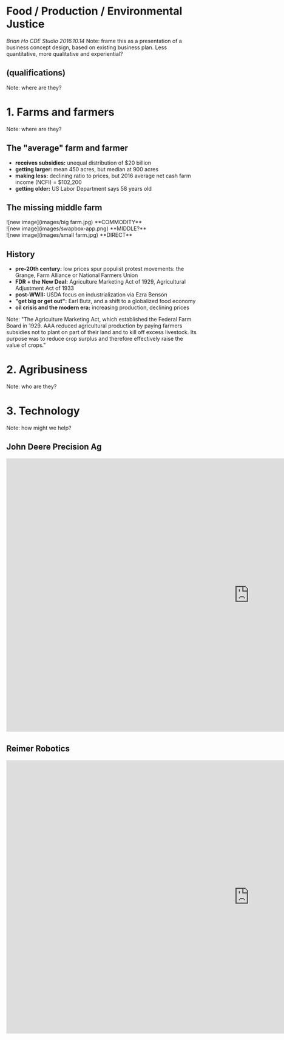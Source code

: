 # Food / Production / Environmental Justice
 *Brian Ho    CDE Studio    2016.10.14*
Note: frame this as a  presentation of a business concept design, based on existing business plan. Less quantitative, more qualitative and experiential?



## (qualifications)
Note: where are they?



# 1. Farms and farmers
Note: where are they?


## The "average" farm and farmer
- **receives subsidies:** unequal distribution of $20 billion
- **getting larger:** mean 450 acres, but median at 900 acres
- **making less:** declining ratio to prices, but 2016 average net cash farm income (NCFI) = $102,200
- **getting older:** US Labor Department says 58 years old


## The missing middle farm
<div class="flex-container">
  <div class="flex-item" style="-webkit-flex: 1; flex: 1;"><span class="fragment" data-fragment-index="1">![new image](images/big farm.jpg) **COMMODITY**</span></div>
  <div class="flex-item" style="-webkit-flex: 1; flex: 1;"><span class="fragment" data-fragment-index="3">![new image](images/swapbox-app.png) **MIDDLE?**</span></div>
  <div class="flex-item" style="-webkit-flex: 1; flex: 1;"><span class="fragment" data-fragment-index="2">![new image](images/small farm.jpg) **DIRECT**</span></div>
</div>


## History
- **pre-20th century:** low prices spur populist protest movements: the Grange, Farm Alliance or National Farmers Union
- **FDR + the New Deal:** Agriculture Marketing Act of 1929, Agricultural Adjustment Act of 1933
- **post-WWII:** USDA focus on industrialization via Ezra Benson
- **"get big or get out":** Earl Butz, and a shift to a globalized food economy
- **oil crisis and the modern era:** increasing production, declining prices

Note: "The Agriculture Marketing Act, which established the Federal Farm Board in 1929. AAA reduced agricultural production by paying farmers subsidies not to plant on part of their land and to kill off excess livestock. Its purpose was to reduce crop surplus and therefore effectively raise the value of crops."


# 2. Agribusiness
Note: who are they?



# 3. Technology
Note: how might we help?


## John Deere Precision Ag
<iframe src="https://www.youtube.com/embed/jEh5-zZ9jUg" frameborder="0" width="1280" height="720" frameborder="0" webkitallowfullscreen mozallowfullscreen allowfullscreen></iframe>


## Reimer Robotics
<iframe src="https://www.youtube.com/embed/mYEHvuDq2Fs" frameborder="0" width="1280" height="720" frameborder="0" webkitallowfullscreen mozallowfullscreen allowfullscreen></iframe>
